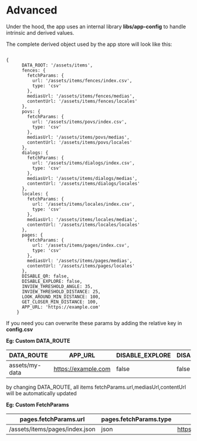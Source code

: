 # Advanced

Under the hood, the app uses an internal library **libs/app-config** to handle intrinsic and derived values.

The complete derived object used by the app store will look like this:

```

{
      DATA_ROOT: '/assets/items',
      fences: {
        fetchParams: {
          url: '/assets/items/fences/index.csv',
          type: 'csv'
        },
        mediasUrl: '/assets/items/fences/medias',
        contentUrl: '/assets/items/fences/locales'
      },
      povs: {
        fetchParams: {
          url: '/assets/items/povs/index.csv',
          type: 'csv'
        },
        mediasUrl: '/assets/items/povs/medias',
        contentUrl: '/assets/items/povs/locales'
      },
      dialogs: {
        fetchParams: {
          url: '/assets/items/dialogs/index.csv',
          type: 'csv'
        },
        mediasUrl: '/assets/items/dialogs/medias',
        contentUrl: '/assets/items/dialogs/locales'
      },
      locales: {
        fetchParams: {
          url: '/assets/items/locales/index.csv',
          type: 'csv'
        },
        mediasUrl: '/assets/items/locales/medias',
        contentUrl: '/assets/items/locales/locales'
      },
      pages: {
        fetchParams: {
          url: '/assets/items/pages/index.csv',
          type: 'csv'
        },
        mediasUrl: '/assets/items/pages/medias',
        contentUrl: '/assets/items/pages/locales'
      },
      DISABLE_QR: false,
      DISABLE_EXPLORE: false,
      INVIEW_THRESHOLD_ANGLE: 35,
      INVIEW_THRESHOLD_DISTANCE: 25,
      LOOK_AROUND_MIN_DISTANCE: 100,
      GET_CLOSER_MIN_DISTANCE: 100,
      APP_URL: 'https://example.com'
    }
```

If you need you can overwrite these params by adding the relative key in **config.csv**

**Eg: Custom DATA_ROUTE**

| DATA_ROUTE     | APP_URL             | DISABLE_EXPLORE | DISABLE_QR | INVIEW_THRESHOLD_ANGLE | INVIEW_THRESHOLD_DISTANCE | LOOK_AROUND_MIN_DISTANCE | GET_CLOSER_MIN_DISTANCE |
| -------------- | ------------------- | --------------- | ---------- | ---------------------- | ------------------------- | ------------------------ | ----------------------- |
| assets/my-data | https://example.com | false           | false      | 35                     | 25                        | 100                      | 100                     |

by changing DATA_ROUTE, all items fetchParams.url,mediasUrl,contentUrl will be automatically updated

**Eg: Custom FetchParams**

| pages.fetchParams.url          | pages.fetchParams.type | APP_URL             | DISABLE_EXPLORE | DISABLE_QR | INVIEW_THRESHOLD_ANGLE | INVIEW_THRESHOLD_DISTANCE | LOOK_AROUND_MIN_DISTANCE | GET_CLOSER_MIN_DISTANCE |
| ------------------------------ | ---------------------- | ------------------- | --------------- | ---------- | ---------------------- | ------------------------- | ------------------------ | ----------------------- |
| /assets/items/pages/index.json | json                   | https://example.com | false           | false      | 35                     | 25                        | 100                      | 100                     |
